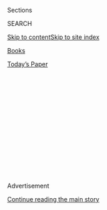 <div id="app">

<div>

<div>

<div>

<div class="NYTAppHideMasthead css-1q2w90k e1suatyy0">

<div class="section css-ui9rw0 e1suatyy2">

<div class="css-eph4ug er09x8g0">

<div class="css-6n7j50">

</div>

<span class="css-1dv1kvn">Sections</span>

<div class="css-10488qs">

<span class="css-1dv1kvn">SEARCH</span>

</div>

[Skip to content](#site-content)[Skip to site
index](#site-index)

</div>

<div id="masthead-section-label" class="css-1wr3we4 eaxe0e00">

[Books](https://www.nytimes3xbfgragh.onion/section/books)

</div>

<div class="css-10698na e1huz5gh0">

</div>

</div>

<div id="masthead-bar-one" class="section hasLinks css-15hmgas e1csuq9d3">

<div class="css-uqyvli e1csuq9d0">

</div>

<div class="css-1uqjmks e1csuq9d1">

</div>

<div class="css-9e9ivx">

[](https://myaccount.nytimes3xbfgragh.onion/auth/login?response_type=cookie&client_id=vi)

</div>

<div class="css-1bvtpon e1csuq9d2">

[Today’s
Paper](https://www.nytimes3xbfgragh.onion/section/todayspaper)

</div>

</div>

</div>

</div>

<div data-aria-hidden="false">

<div id="site-content" data-role="main">

<div>

<div class="css-1aor85t" style="opacity:0.000000001;z-index:-1;visibility:hidden">

<div class="css-1hqnpie">

<div class="css-epjblv">

<span class="css-17xtcya">[Books](/section/books)</span><span class="css-x15j1o">|</span><span class="css-fwqvlz">Kamala
Harris Talks About Her Personal Story and ‘The Truths We
Hold’</span>

</div>

<div class="css-k008qs">

<div class="css-1iwv8en">

<span class="css-18z7m18"></span>

<div>

</div>

</div>

<span class="css-1n6z4y">https://nyti.ms/2H8kzJB</span>

<div class="css-1705lsu">

<div class="css-4xjgmj">

<div class="css-4skfbu" data-role="toolbar" data-aria-label="Social Media Share buttons, Save button, and Comments Panel with current comment count" data-testid="share-tools">

  - 
  - 
  - 
  - 
    
    <div class="css-6n7j50">
    
    </div>

  - 

</div>

</div>

</div>

</div>

</div>

</div>

<div class="css-13pd83m">

</div>

<div id="top-wrapper" class="css-1sy8kpn">

<div id="top-slug" class="css-l9onyx">

Advertisement

</div>

[Continue reading the main
story](#after-top)

<div class="ad top-wrapper" style="text-align:center;height:100%;display:block;min-height:250px">

<div id="top" class="place-ad" data-position="top" data-size-key="top">

</div>

</div>

<div id="after-top">

</div>

</div>

<div id="sponsor-wrapper" class="css-1hyfx7x">

<div id="sponsor-slug" class="css-19vbshk">

Supported by

</div>

[Continue reading the main
story](#after-sponsor)

<div id="sponsor" class="ad sponsor-wrapper" style="text-align:center;height:100%;display:block">

</div>

<div id="after-sponsor">

</div>

</div>

5 Things About Your Book

<div class="css-1vkm6nb ehdk2mb0">

# Kamala Harris Talks About Her Personal Story and ‘The Truths We Hold’

</div>

<div class="css-xt80pu e12qa4dv0">

<div class="css-18e8msd">

<div class="css-vp77d3 epjyd6m0">

<div class="css-1baulvz">

By [<span class="css-1baulvz last-byline" itemprop="name">John
Williams</span>](https://www.nytimes3xbfgragh.onion/by/john-williams)

</div>

</div>

  - Jan. 11,
    2019

  - 
    
    <div class="css-4xjgmj">
    
    <div class="css-d8bdto" data-role="toolbar" data-aria-label="Social Media Share buttons, Save button, and Comments Panel with current comment count" data-testid="share-tools">
    
      - 
      - 
      - 
      - 
        
        <div class="css-6n7j50">
        
        </div>
    
      - 
    
    </div>
    
    </div>

</div>

</div>

<div class="css-79elbk" data-testid="photoviewer-wrapper">

<div class="css-z3e15g" data-testid="photoviewer-wrapper-hidden">

</div>

<div class="css-1a48zt4 ehw59r15" data-testid="photoviewer-children">

![<span class="css-cnj6d5 e1z0qqy90" itemprop="copyrightHolder"><span class="css-1ly73wi e1tej78p0">Credit...</span><span><span>Patricia
Wall/The New York
Times</span></span></span>](https://static01.graylady3jvrrxbe.onion/images/2019/01/14/books/14harris-cover/14harris-cover-articleLarge.jpg?quality=75&auto=webp&disable=upscale)

</div>

</div>

<div class="section meteredContent css-1r7ky0e" name="articleBody" itemprop="articleBody">

<div class="css-1fanzo5 StoryBodyCompanionColumn">

<div class="css-53u6y8">

Kamala Harris’s new memoir, “The Truths We Hold: An American Journey,”
begins with a prologue set on Nov. 8, 2016, the night Harris was elected
a United States senator from California. The rest of the book addresses
the urgent political matters that have risen in the wake of that night,
but it also goes back to cover, among other things, Harris’s tenure as
California’s attorney general and her childhood in Oakland as the
daughter of immigrant parents: her father an economist from Jamaica and
her mother a cancer researcher from India. Though rumors of Harris
[gearing up for a presidential run
in 2020](https://www.nytimes3xbfgragh.onion/2019/01/12/us/politics/kamala-harris-democrats.html)
are becoming noisier by the minute (when [Stephen Colbert asked her on
Thursday](https://www.facebookcorewwwi.onion/colbertlateshow/videos/374316359794531/)
if she would run, Harris coyly said, “I might”), she told me the memoir
is not meant to help lay the groundwork for [such a
campaign](https://www.nytimes3xbfgragh.onion/2018/12/29/us/politics/2020-democratic-candidates-kamala-elizabeth-warren.html).
“At the expense of sounding immodest,” she said, the book is “really
about the work I’ve done already that’s had national impact, and what I
hope to come from it.” Below, Harris talks about how she connects
personal experiences to her professional life, the breakneck speed of
the news cycle, the inspiration she takes from Bob Marley and more.

**When did you first get the idea to write this book?**

Election night, 2016. I sat on our couch at home after my night at the
election party with a family-size bag of Doritos, which I ate by myself,
one after the other, in awe and in shock about what I was watching on
TV. It was a night that was bittersweet for my campaign, for all of us.
None of us saw it coming.

After that night, I really felt a more urgent need to tell people what
we’re fighting for. When we talk about a fight, it’s born out of
optimism; and it’s not a fight against something, but it’s a fight for
something. It was that emotion that led me to speak the words I spoke
that night, about the need to fight; and that, by extension, led to the
book.

</div>

</div>

<div class="css-1fanzo5 StoryBodyCompanionColumn">

<div class="css-53u6y8">

**What’s the most surprising thing you learned while writing it?**

I was raised to do things, not to talk about myself or my feelings — or
frankly, even to look back. It was an effort to talk about my feelings
as things were happening. It was difficult. I talk about a lot that’s
really personal, and that I had not talked about in public. That was a
component of it that made me feel very vulnerable. But I felt it was
important to talk about for a couple of reasons. One, I’m really clear
in my mind that there are a lot of experiences I’ve had, emotional
experiences and responses, that are in common with a lot of people. But
more important, I wanted to give context to the work I’ve done. Almost
everything I’ve done professionally has been motivated by some
experience I’ve been exposed to.

</div>

</div>

<div class="css-79elbk" data-testid="photoviewer-wrapper">

<div class="css-z3e15g" data-testid="photoviewer-wrapper-hidden">

</div>

<div class="css-1a48zt4 ehw59r15" data-testid="photoviewer-children">

![<span class="css-16f3y1r e13ogyst0" data-aria-hidden="true">Kamala
Harris, age 7, in
1971.</span><span class="css-cnj6d5 e1z0qqy90" itemprop="copyrightHolder"><span class="css-1ly73wi e1tej78p0">Credit...</span><span>via
Kamala
Harris</span></span>](https://static01.graylady3jvrrxbe.onion/images/2019/01/14/books/review/14harris-fivequestions3/merlin_148985091_325322f1-6874-41c0-983c-c2bae48c8bb3-articleLarge.jpg?quality=75&auto=webp&disable=upscale)

</div>

</div>

<div class="css-1fanzo5 StoryBodyCompanionColumn">

<div class="css-53u6y8">

The process of writing the book required me to really explore what I was
feeling at those moments. For example, the whole chapter that we named
“Underwater” — I had never talked about the fact that our mother
bought our first house when I was a teenager. I’ll never forget, when my
mother came back and said, “This is going to be our home.” The pictures
and the excitement she had, and the excitement we then had. I connected
that emotion to what it meant for all those homeowners who either had
that hope when they engaged in what ended up being a fraudulent mortgage
scheme or when they lost their homes. Knowing what that meant, when I’m
sitting across the table from executives at the biggest banks in the
country and feeling a sense of responsibility, that this wasn’t simply a
financial transaction. When your mother comes home with the picture of
the first home you’re ever going to have, it’s not like someone waving
around a piece of paper with a stock portfolio. It’s a whole other
thing.

**In what way is the book you wrote different from the book you set out
to write?**

Hopefully the book takes the reader on a journey down memory lane about
the last 12 months and how much happened. Everything is happening so
rapidly right now that a lot of people tend to forget what just happened
six months ago, when the thing that happened six months ago was
earth-shattering. There’s a lot in the book that was happening in real
time; so literally as I’m writing it, it’s happening. The book was due
and then the Brett Kavanaugh hearings happened, and so how do I handle
that? It was important to me to at least try to talk about that, knowing
that people will be reading about it months after it
happened.

</div>

</div>

<div class="css-79elbk" data-testid="photoviewer-wrapper">

<div class="css-z3e15g" data-testid="photoviewer-wrapper-hidden">

</div>

<div class="css-1a48zt4 ehw59r15" data-testid="photoviewer-children">

<div class="css-1xdhyk6 erfvjey0">

<span class="css-1ly73wi e1tej78p0">Image</span>

<div class="css-zjzyr8">

<div data-testid="lazyimage-container" style="height:257.77777777777777px">

</div>

</div>

</div>

<span class="css-16f3y1r e13ogyst0" data-aria-hidden="true">Kamala
Harris, center, at an event in California calling for the end of family
separations at the border, in June
2018.</span><span class="css-cnj6d5 e1z0qqy90" itemprop="copyrightHolder"><span class="css-1ly73wi e1tej78p0">Credit...</span><span>via
Kamala Harris</span></span>

</div>

</div>

<div class="css-1fanzo5 StoryBodyCompanionColumn">

<div class="css-53u6y8">

**Who is a creative person (not a writer) who has influenced you and
your work?**

Certainly my mother. She was incredibly creative, as a scientist. But
when I think about performers: Bob Marley. I first started listening to
him when I was a child. My father had an incredible jazz collection but
also a lot of Marley. I saw him in concert at the Greek Theater in
Berkeley. I was hooked.

</div>

</div>

<div class="css-1fanzo5 StoryBodyCompanionColumn">

<div class="css-53u6y8">

Jamaica’s history is actually not that well known in the context of the
issues we deal with in the United States. But Jamaica grappled with
vicious slavery for generations, and then colonists, with a very strong
sense of identity in terms of what it meant to be particularly a black
Jamaican. A lot of his music was about what it means to fight for the
people. He was a very spiritual person also. I’m very spiritual. I don’t
talk a lot about it, but the idea that there is a higher being and that
we should be motivated by love of one another — that also requires us to
fight.

**Persuade someone to read “The Truths We Hold” in 50 words or less.**

I hope you’ll walk away renewing your faith in the nobility and
importance of public service, and convinced that we are a country that
was founded on noble ideals. Imperfect though we may be, what makes us
strong, and special, is that we’ve always aspired to reach those ideals.

*This interview has been condensed and edited.*

</div>

</div>

</div>

<div>

</div>

<div>

</div>

<div>

</div>

<div>

<div id="bottom-wrapper" class="css-1ede5it">

<div id="bottom-slug" class="css-l9onyx">

Advertisement

</div>

[Continue reading the main
story](#after-bottom)

<div id="bottom" class="ad bottom-wrapper" style="text-align:center;height:100%;display:block;min-height:90px">

</div>

<div id="after-bottom">

</div>

</div>

</div>

</div>

</div>

## Site Index

<div>

</div>

## Site Information Navigation

  - [© <span>2020</span> <span>The New York Times
    Company</span>](https://help.nytimes3xbfgragh.onion/hc/en-us/articles/115014792127-Copyright-notice)

<!-- end list -->

  - [NYTCo](https://www.nytco.com/)
  - [Contact
    Us](https://help.nytimes3xbfgragh.onion/hc/en-us/articles/115015385887-Contact-Us)
  - [Work with us](https://www.nytco.com/careers/)
  - [Advertise](https://nytmediakit.com/)
  - [T Brand Studio](http://www.tbrandstudio.com/)
  - [Your Ad
    Choices](https://www.nytimes3xbfgragh.onion/privacy/cookie-policy#how-do-i-manage-trackers)
  - [Privacy](https://www.nytimes3xbfgragh.onion/privacy)
  - [Terms of
    Service](https://help.nytimes3xbfgragh.onion/hc/en-us/articles/115014893428-Terms-of-service)
  - [Terms of
    Sale](https://help.nytimes3xbfgragh.onion/hc/en-us/articles/115014893968-Terms-of-sale)
  - [Site
    Map](https://spiderbites.nytimes3xbfgragh.onion)
  - [Help](https://help.nytimes3xbfgragh.onion/hc/en-us)
  - [Subscriptions](https://www.nytimes3xbfgragh.onion/subscription?campaignId=37WXW)

</div>

</div>

</div>

</div>
